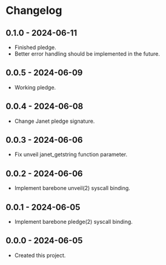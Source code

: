 # Changelog

## 0.1.0 - 2024-06-11
- Finished pledge.
- Better error handling should be implemented in the future.

## 0.0.5 - 2024-06-09
- Working pledge.

## 0.0.4 - 2024-06-08
- Change Janet pledge signature.

## 0.0.3 - 2024-06-06
- Fix unveil janet_getstring function parameter.

## 0.0.2 - 2024-06-06
- Implement barebone unveil(2) syscall binding.

## 0.0.1 - 2024-06-05
- Implement barebone pledge(2) syscall binding.

## 0.0.0 - 2024-06-05
- Created this project.
